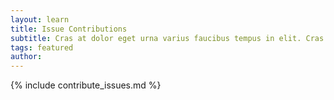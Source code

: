 ```yaml
---
layout: learn
title: Issue Contributions
subtitle: Cras at dolor eget urna varius faucibus tempus in elit. Cras a dui imperdiet, tempus metus quis, pharetra turpis.
tags: featured
author:
---
```


{% include contribute_issues.md %}
